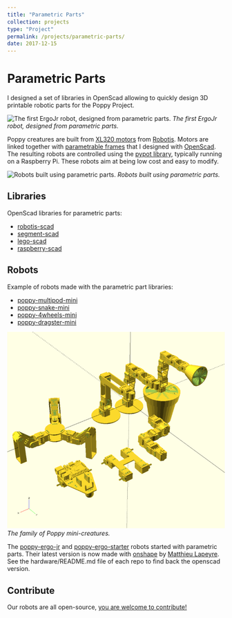 ```yaml
---
title: "Parametric Parts"
collection: projects
type: "Project"
permalink: /projects/parametric-parts/
date: 2017-12-15
---
```


# Parametric Parts

I designed a set of libraries in OpenScad allowing to quickly design 3D printable robotic parts for the Poppy Project.

![The first ErgoJr robot, designed from parametric parts.](../../images/poppy_ergojr_jumping.gif)
*The first ErgoJr robot, designed from parametric parts.*

Poppy creatures are built from [XL320 motors](http://support.robotis.com/en/product/dynamixel/xl-series/xl-320.htm) from [Robotis](http://en.robotis.com/). Motors are linked together with [parametrable frames](https://github.com/jgrizou/robotis-scad) that I designed with [OpenScad](http://www.openscad.org/). The resulting robots are controlled using the [pypot library](https://github.com/poppy-project/pypot), typically running on a Raspberry Pi. These robots aim at being low cost and easy to modify.

![Robots built using parametric parts.](../../images/ergojr_variation-768x576.jpg)
*Robots built using parametric parts.*

## Libraries

OpenScad libraries for parametric parts:

- [robotis-scad](https://github.com/jgrizou/robotis-scad)
- [segment-scad](https://github.com/jgrizou/segment-scad)
- [lego-scad](https://github.com/jgrizou/lego-scad)
- [raspberry-scad](https://github.com/jgrizou/raspberry-scad)

## Robots

Example of robots made with the parametric part libraries:

- [poppy-multipod-mini](https://github.com/poppy-project/poppy-multipod-mini)
- [poppy-snake-mini](https://github.com/poppy-project/poppy-snake-mini)
- [poppy-4wheels-mini](https://github.com/poppy-project/poppy-4wheels-mini)
- [poppy-dragster-mini](https://github.com/poppy-project/poppy-dragster-mini)

![The family of Poppy mini-creatures.](/../../images/poppy_mini_familly-768x694.png)
*The family of Poppy mini-creatures.*

The [poppy-ergo-jr](https://github.com/poppy-project/poppy-ergo-jr) and [poppy-ergo-starter](https://github.com/poppy-project/poppy-ergo-starter) robots started with parametric parts. Their latest version is now made with [onshape](https://www.onshape.com/) by [Matthieu Lapeyre](https://github.com/matthieu-lapeyre). See the hardware/README.md file of each repo to find back the openscad version.

## Contribute

Our robots are all open-source, [you are welcome to contribute!](https://forum.poppy-project.org/t/cfc-extending-the-poppy-mini-family-we-need-your-help/1346)
